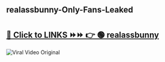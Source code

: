 
 ## realassbunny-Only-Fans-Leaked

# <h2><a href="https://clipsfans.com/realassbunny&ref=git">🔗 Click to LINKS ⏩⏩ 👉 🟢 realassbunny </a></h2>

<a href="https://clipsfans.com/realassbunny&ref=git" rel="nofollow" data-target="animated-image.originalLink"><img src="https://i.ibb.co.com/xMMVF88/686577567.gif" alt="Viral Video Original" style="max-width: 100%; display: inline-block;" data-target="animated-image.originalImage"></a>
